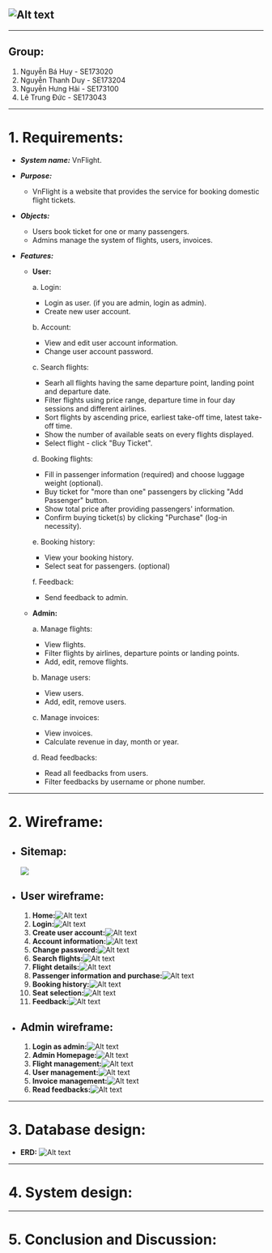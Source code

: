 ## ![Alt text](Wireframe/Logo.png)

---

## **Group:**

1. Nguyễn Bá Huy - SE173020
2. Nguyễn Thanh Duy - SE173204
3. Nguyễn Hưng Hải - SE173100
4. Lê Trung Đức - SE173043

---

# 1. Requirements:

- **_System name:_** VnFlight.

- **_Purpose:_**

  - VnFlight is a website that provides the service for booking domestic flight tickets.

- **_Objects:_**

  - Users book ticket for one or many passengers.
  - Admins manage the system of flights, users, invoices.

- **_Features:_**

  - **User:**

    a. Login:

    - Login as user. (if you are admin, login as admin).
    - Create new user account.

    b. Account:

    - View and edit user account information.
    - Change user account password.

    c. Search flights:

    - Searh all flights having the same departure point, landing point and departure date.
    - Filter flights using price range, departure time in four day sessions and different airlines.
    - Sort flights by ascending price, earliest take-off time, latest take-off time.
    - Show the number of available seats on every flights displayed.
    - Select flight - click "Buy Ticket".

    d. Booking flights:

    - Fill in passenger information (required) and choose luggage weight (optional).
    - Buy ticket for "more than one" passengers by clicking "Add Passenger" button.
    - Show total price after providing passengers' information.
    - Confirm buying ticket(s) by clicking "Purchase" (log-in necessity).

    e. Booking history:

    - View your booking history.
    - Select seat for passengers. (optional)

    f. Feedback:

    - Send feedback to admin.

  - **Admin:**

    a. Manage flights:

    - View flights.
    - Filter flights by airlines, departure points or landing points.
    - Add, edit, remove flights.

    b. Manage users:

    - View users.
    - Add, edit, remove users.

    c. Manage invoices:

    - View invoices.
    - Calculate revenue in day, month or year.

    d. Read feedbacks:

    - Read all feedbacks from users.
    - Filter feedbacks by username or phone number.

---

# 2. Wireframe:

- ## Sitemap:
  ![](Sitemap/sitemap.png)
- ## User wireframe:
  1. **Home:**![Alt text](Wireframe/Home.png)
  2. **Login:**![Alt text](Wireframe/Log%20in.png)
  3. **Create user account:**![Alt text](Wireframe/Create%20account.png)
  4. **Account information:**![Alt text](Wireframe/View%20and%20Edit%20account%20info.png)
  5. **Change password:**![Alt text](Wireframe/Change%20Password.png)
  6. **Search flights:**![Alt text](Wireframe/Search%20Flights.png)
  7. **Flight details:**![Alt text](Wireframe/Flight%20Details.png)
  8. **Passenger information and purchase:**![Alt text](Wireframe/Passenger%20Info.png)
  9. **Booking history:**![Alt text](Wireframe/Booking%20History.png)
  10. **Seat selection:**![Alt text](Wireframe/Booking%20Seat.png)
  11. **Feedback:**![Alt text](Wireframe/Feedback.png)
- ## Admin wireframe:
  1. **Login as admin:**![Alt text](Wireframe/Admin%20login.png)
  2. **Admin Homepage:**![Alt text](Wireframe/ADMIN%20HOMEPAGE.png)
  3. **Flight management:**![Alt text](Wireframe/Flights%20Admin.png)
  4. **User management:**![Alt text](Wireframe/Users%20Admin.png)
  5. **Invoice management:**![Alt text](Wireframe/Invoices%20Admin.png)
  6. **Read feedbacks:**![Alt text](Wireframe/Read%20Feedbacks%20Admin.png)

---

# 3. Database design:

- **ERD:**
![Alt text](ERD/ERD.png)
---

# 4. System design:

---

# 5. Conclusion and Discussion:
